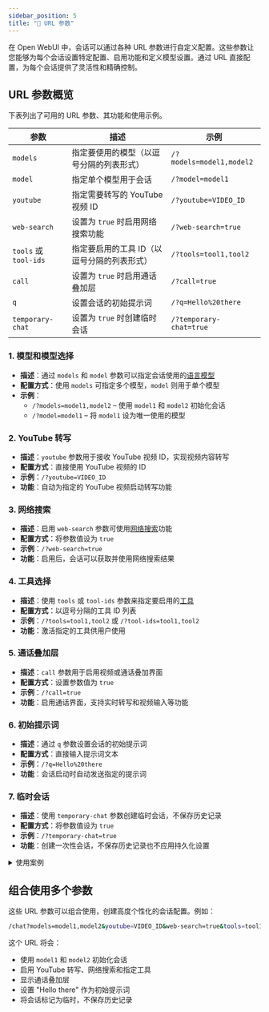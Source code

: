 ```yaml
---
sidebar_position: 5
title: "🔗 URL 参数"
---
```


在 Open WebUI 中，会话可以通过各种 URL 参数进行自定义配置。这些参数让您能够为每个会话设置特定配置、启用功能和定义模型设置。通过 URL 直接配置，为每个会话提供了灵活性和精确控制。

## URL 参数概览

下表列出了可用的 URL 参数、其功能和使用示例。

| **参数**      | **描述**                                                                  | **示例**                          |
|-----------------------|----------------------------------------------------------------------------------|--------------------------------------------------------|
| `models`           | 指定要使用的模型（以逗号分隔的列表形式）                     | `/?models=model1,model2`         |
| `model`            | 指定单个模型用于会话                       | `/?model=model1`                 |
| `youtube`          | 指定需要转写的 YouTube 视频 ID                 | `/?youtube=VIDEO_ID`             |
| `web-search`       | 设置为 `true` 时启用网络搜索功能                              | `/?web-search=true`              |
| `tools` 或 `tool-ids` | 指定要启用的工具 ID（以逗号分隔的列表形式）          | `/?tools=tool1,tool2`            |
| `call`             | 设置为 `true` 时启用通话叠加层                                        | `/?call=true`                    |
| `q`                | 设置会话的初始提示词                                   | `/?q=Hello%20there`              |
| `temporary-chat`   | 设置为 `true` 时创建临时会话            | `/?temporary-chat=true`          |

### 1. **模型和模型选择**

- **描述**：通过 `models` 和 `model` 参数可以指定会话使用的[语言模型](/features/workspace/models.md)
- **配置方式**：使用 `models` 可指定多个模型，`model` 则用于单个模型
- **示例**：
  - `/?models=model1,model2` – 使用 `model1` 和 `model2` 初始化会话
  - `/?model=model1` – 将 `model1` 设为唯一使用的模型

### 2. **YouTube 转写**

- **描述**：`youtube` 参数用于接收 YouTube 视频 ID，实现视频内容转写
- **配置方式**：直接使用 YouTube 视频的 ID
- **示例**：`/?youtube=VIDEO_ID`
- **功能**：自动为指定的 YouTube 视频启动转写功能

### 3. **网络搜索**

- **描述**：启用 `web-search` 参数可使用[网络搜索](/category/-web-search)功能
- **配置方式**：将参数值设为 `true`
- **示例**：`/?web-search=true`
- **功能**：启用后，会话可以获取并使用网络搜索结果

### 4. **工具选择**

- **描述**：使用 `tools` 或 `tool-ids` 参数来指定要启用的[工具](/features/plugin/tools)
- **配置方式**：以逗号分隔的工具 ID 列表
- **示例**：`/?tools=tool1,tool2` 或 `/?tool-ids=tool1,tool2`
- **功能**：激活指定的工具供用户使用

### 5. **通话叠加层**

- **描述**：`call` 参数用于启用视频或通话叠加界面
- **配置方式**：设置参数值为 `true`
- **示例**：`/?call=true`
- **功能**：启用通话界面，支持实时转写和视频输入等功能

### 6. **初始提示词**

- **描述**：通过 `q` 参数设置会话的初始提示词
- **配置方式**：直接输入提示词文本
- **示例**：`/?q=Hello%20there`
- **功能**：会话启动时自动发送指定的提示词

### 7. **临时会话**

- **描述**：使用 `temporary-chat` 参数创建临时会话，不保存历史记录
- **配置方式**：将参数值设为 `true`
- **示例**：`/?temporary-chat=true`
- **功能**：创建一次性会话，不保存历史记录也不应用持久化设置

<details>
<summary>使用案例</summary>
:::tip **临时会话示例**
如果用户需要进行一次性对话而不想保存聊天记录，可以通过在 URL 中添加 `temporary-chat=true` 参数来实现。这样可以创建一个适合临时使用的会话环境。
:::
</details>

## 组合使用多个参数

这些 URL 参数可以组合使用，创建高度个性化的会话配置。例如：

```bash
/chat?models=model1,model2&youtube=VIDEO_ID&web-search=true&tools=tool1,tool2&call=true&q=Hello%20there&temporary-chat=true
```

这个 URL 将会：

- 使用 `model1` 和 `model2` 初始化会话
- 启用 YouTube 转写、网络搜索和指定工具
- 显示通话叠加层
- 设置 "Hello there" 作为初始提示词
- 将会话标记为临时，不保存历史记录
